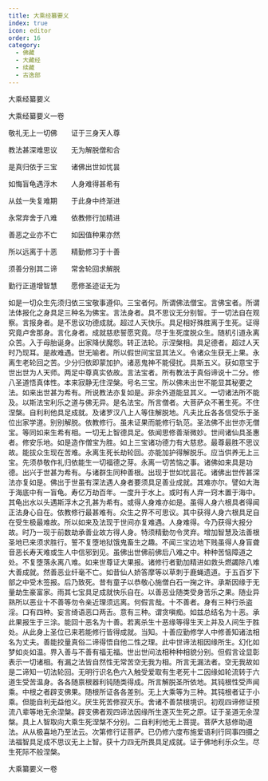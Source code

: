 ```yaml
---
title: 大乘经纂要义
index: true
icon: editor
order: 16
category:
  - 佛藏
  - 大藏经
  - 续藏
  - 古逸部
---
```


  大乘经纂要义  

大乘经纂要义一卷  

敬礼无上一切佛　　证于三身天人尊  

教法甚深难思议　　无为解脱僧和合  

是真归依于三宝　　诸佛出世如忧昙  

如悔盲龟遇浮木　　人身难得甚希有  

从兹一失复难期　　于此身中终渐进  

永常弃舍于八难　　依教修行加精进  

善恶之业亦不亡　　如因值种果亦然  

所以远离于十恶　　精勤修习于十善  

须善分别其二谛　　常舍轮回求解脱  

勤行正道增智慧　　愿修圣迹证无为  

如是一切众生先须归依三宝敬事遵仰。三宝者何。所谓佛法僧宝。言佛宝者。所谓法体报化之身具足三种名为佛宝。言法身者。具不思议无分别智。于一切法自在观察。言报身者。是不思议功德成就。超过人天快乐。具足相好殊胜离于生死。证得究竟卢舍那身。言化身者。成就慈悲誓愿究竟。尽于生死度脱众生。随机引道永离众苦。入于母胎诞身。出家降伏魔怨。转正法轮。示涅槃相。具足德者。超过人天时乃现耳。是故难遇。世无喻者。所以假世间宝显其法义。令诸众生获无上果。永离生老轮回之苦。少分归依即蒙加护。诸恶鬼神不能侵扰。具斯五义。获如意宝于世出世为人天师。两足中尊真实依故。言法宝者。所有教法于真俗谛说十二分。修八圣道悟真体性。本来寂静无住涅槃。号名三宝。所以佛未出世不能显其秘要之法。如来出世甚为希有。所说教法亦复如是。非余外道能显其义。一切诸法所不能及。以斯法宝利乐之道与佛无异。是名法宝。所言僧者。大菩萨众不著生死。不住涅槃。自利利他具足成就。及诸罗汉八上人等住解脱地。凡夫比丘各各信受乐于圣位出家学道。别别解脱。依教修行。虽未证果而能修行轨范。圣法佛不出世亦无僧宝。等同如来生希有相。一切无上智德具足。依闻思修善渐微妙。世间诸仙具圣惠者。修安乐地。如是造作僧宝为胜。如上三宝诸功德力有大慈悲。最尊最胜不思议故。能拔众生现在苦难。永离生死长劫轮回。亦能加护得解脱乐。应当供养无上三宝。先须恭敬作礼归依能生一切福德之芽。永离一切苦恼之事。诸佛如来具是功德。出兴于世甚为希有。与诸群生同种善根。出现于世如忧昙花。诸佛出世传甚深法亦复如是。佛出于世虽有深法遇人身者要须具足善业成就。其难亦尔。譬如大海于海底中有一盲龟。寿亿万劫百年。一度升于水上。或时有人弃一窍木置于海中。其龟出水以头遇斯浮木之孔甚为希有。或得人身难亦如是。虽得人身六根具者得闻正法身心自在。依教修行最甚难有。众生之界不可思议。其中获得人身六根具足自在受生极最难故。所以如来及法现于世间亦复难遇。人身难得。今乃获得大报分故。时乃一现于前数劫承善业故方得人身。特须精勤勿令灵弃。增加智慧及法善根　圣地已来须求胜行。誓不复堕地狱饿鬼畜生之趣。不闻三宝边地下贱虽得人身盲聋音恶长寿天难或生人中信邪到见。虽佛出世佛前佛后八难之中。种种苦恼障道之处。不复堕落永离八难。如来世尊证大果报。诸修行者勤加精进如救头燃蠲除八难大善成就。然善恶业纤毫不亡。如昔仙人娇答摩等以草刺于鹿蝇遗道。于五百岁下部之中受木签报。后乃致死。昔有童子以恭敬心施僧白石一掬之许。承斯因缘于无量劫生豪富家。雨其七宝具足成就快乐自在。以善恶业随类受身苦乐之果。随业异熟所以恶业十不善等勿令亲近理须远离。何假言哉。十不善者。身有三种行杀盗淫。口有四种。妄言绮语恶口两舌。意有三种。谓贪嗔痴。如兹总结名为十恶。承此果报生于三涂。能回十恶名为十善。若离杀生十恶缘等得生天上并及人间生于胜处。从此身上圣位已来若能修行皆得成就。当知。十善应勤修学人中修善知诸法相名为丈夫。善能挍量真俗二谛得悟自他二性之理。此中世谛法相因缘所生。幻化如梦如炎如温。界入善与不善有福无福。世出世间法相种种相貌分别。但假言诠显彰表示一切诸相。有漏之法皆自然性无常苦空无我为相。所言无漏法者。空无我故如是二谛知一切法轮回。无明行识名色六入触受爱取有生老死十二因缘如轮流转于六道生受苦温身。各各随禀根器利钝随类得成。所言解脱圣所依地。其钝根性受声闻乘。中根之者辟支佛果。随根所证各各差别。无上大乘等为三种。其钝根者证于小乘。但能自利无益他义。厌生死苦修寂灭乐。舍诸不善禁根境识。初观四谛修证预流八辈等地无余涅槃。辟支佛者观四谛法因缘所生遂灭生死之原。证于圣道无余涅槃。具上人智取向大乘生死涅槃不分别。二自利利他无上菩提。菩萨大慈修助道法。从从极喜地乃至法云。次第修行证菩萨。已仍修六度布施爱语利行同事四摄之法福智具足成不思议无上上智。获十力四无所畏具足成就。证于佛地利乐众生。尽生死际不般涅槃。  

大乘纂要义一卷  
